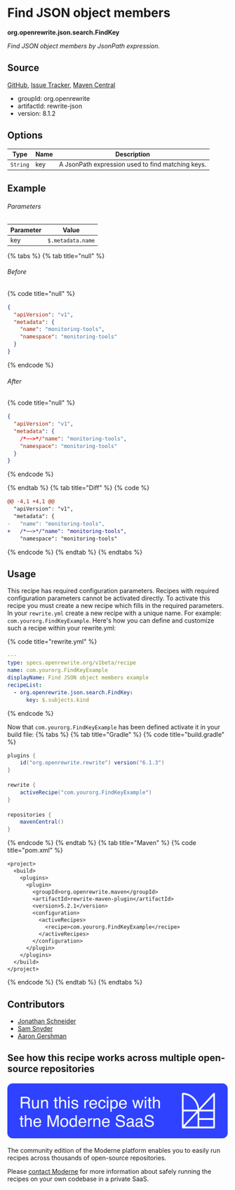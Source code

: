 # Find JSON object members

**org.openrewrite.json.search.FindKey**

_Find JSON object members by JsonPath expression._

## Source

[GitHub](https://github.com/openrewrite/rewrite/blob/main/rewrite-json/src/main/java/org/openrewrite/json/search/FindKey.java), [Issue Tracker](https://github.com/openrewrite/rewrite/issues), [Maven Central](https://central.sonatype.com/artifact/org.openrewrite/rewrite-json/8.1.2/jar)

* groupId: org.openrewrite
* artifactId: rewrite-json
* version: 8.1.2

## Options

| Type | Name | Description |
| -- | -- | -- |
| `String` | key | A JsonPath expression used to find matching keys. |

## Example

###### Parameters
| Parameter | Value |
| -- | -- |
|key|`$.metadata.name`|


{% tabs %}
{% tab title="null" %}

###### Before
{% code title="null" %}
```json
{
  "apiVersion": "v1",
  "metadata": {
    "name": "monitoring-tools",
    "namespace": "monitoring-tools"
  }
}
```
{% endcode %}

###### After
{% code title="null" %}
```json
{
  "apiVersion": "v1",
  "metadata": {
    /*~~>*/"name": "monitoring-tools",
    "namespace": "monitoring-tools"
  }
}
```
{% endcode %}

{% endtab %}
{% tab title="Diff" %}
{% code %}
```diff
@@ -4,1 +4,1 @@
  "apiVersion": "v1",
  "metadata": {
-   "name": "monitoring-tools",
+   /*~~>*/"name": "monitoring-tools",
    "namespace": "monitoring-tools"
```
{% endcode %}
{% endtab %}
{% endtabs %}


## Usage

This recipe has required configuration parameters. Recipes with required configuration parameters cannot be activated directly. To activate this recipe you must create a new recipe which fills in the required parameters. In your `rewrite.yml` create a new recipe with a unique name. For example: `com.yourorg.FindKeyExample`.
Here's how you can define and customize such a recipe within your rewrite.yml:

{% code title="rewrite.yml" %}
```yaml
---
type: specs.openrewrite.org/v1beta/recipe
name: com.yourorg.FindKeyExample
displayName: Find JSON object members example
recipeList:
  - org.openrewrite.json.search.FindKey:
      key: $.subjects.kind
```
{% endcode %}

Now that `com.yourorg.FindKeyExample` has been defined activate it in your build file:
{% tabs %}
{% tab title="Gradle" %}
{% code title="build.gradle" %}
```groovy
plugins {
    id("org.openrewrite.rewrite") version("6.1.3")
}

rewrite {
    activeRecipe("com.yourorg.FindKeyExample")
}

repositories {
    mavenCentral()
}
```
{% endcode %}
{% endtab %}
{% tab title="Maven" %}
{% code title="pom.xml" %}
```markup
<project>
  <build>
    <plugins>
      <plugin>
        <groupId>org.openrewrite.maven</groupId>
        <artifactId>rewrite-maven-plugin</artifactId>
        <version>5.2.1</version>
        <configuration>
          <activeRecipes>
            <recipe>com.yourorg.FindKeyExample</recipe>
          </activeRecipes>
        </configuration>
      </plugin>
    </plugins>
  </build>
</project>
```
{% endcode %}
{% endtab %}
{% endtabs %}

## Contributors
* [Jonathan Schneider](jkschneider@gmail.com)
* [Sam Snyder](sam@moderne.io)
* [Aaron Gershman](5619476+aegershman@users.noreply.github.com)


## See how this recipe works across multiple open-source repositories

[![Moderne Link Image](/.gitbook/assets/ModerneRecipeButton.png)](https://app.moderne.io/recipes/org.openrewrite.json.search.FindKey)

The community edition of the Moderne platform enables you to easily run recipes across thousands of open-source repositories.

Please [contact Moderne](https://moderne.io/product) for more information about safely running the recipes on your own codebase in a private SaaS.
